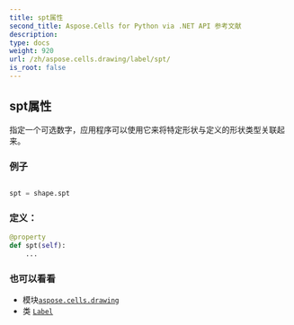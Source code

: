 ```yaml
---
title: spt属性
second_title: Aspose.Cells for Python via .NET API 参考文献
description:
type: docs
weight: 920
url: /zh/aspose.cells.drawing/label/spt/
is_root: false
---
```

## spt属性

指定一个可选数字，应用程序可以使用它来将特定形状与定义的形状类型关联起来。

### 例子

```python

spt = shape.spt

```
### 定义：
```python
@property
def spt(self):
    ...
```

### 也可以看看
* 模块[`aspose.cells.drawing`](../../)
* 类 [`Label`](/cells/python-net/zh/aspose.cells.drawing/label)
